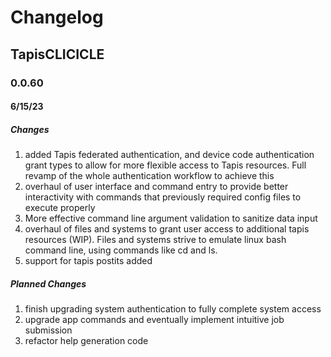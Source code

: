 # Changelog
## TapisCLICICLE
### 0.0.60
#### 6/15/23
##### Changes
1. added Tapis federated authentication, and device code authentication grant types to allow for more flexible access to Tapis resources. Full revamp of the whole authentication workflow to achieve this
2. overhaul of user interface and command entry to provide better interactivity with commands that previously required config files to execute properly
3. More effective command line argument validation to sanitize data input
4. overhaul of files and systems to grant user access to additional tapis resources (WIP). Files and systems strive to emulate linux bash command line, using commands like cd and ls.
5. support for tapis postits added

##### Planned Changes
1. finish upgrading system authentication to fully complete system access
2. upgrade app commands and eventually implement intuitive job submission
3. refactor help generation code